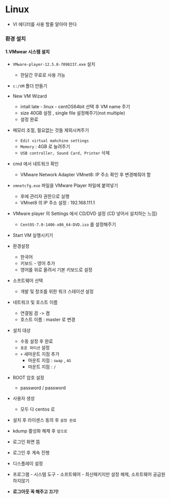 # Linux

- VI 에디터를 사용 할줄 알아야 한다



### 환경 설치

#### 1.VMwear 시스템 설치

- `VMware-player-12.5.8-7098237.exe` 설치
  -  한달간 무료로 사용 가능
- `c:/VM` 폴더 만들기
- New VM Wizard
  - intall late - linux - centOS64bit 선택 후 VM name 주기
  - size 40GB 설정 , single file 설정해주기(not multiple)
  - 설정 완료
- 메모리 조절, 필요없는 것들 제외시켜주기
  - `Edit virtual mahchine settings`
  - `Memory` : 4GB 로 늘려주기
  - `USB controller, Sound Card, Printer` 삭제
- cmd 에서 네트워크 확인
  -  VMware Network Adapter VMnet8: IP 주소 확인 후 변경해줘야 함

- `vmnetcfg.exe` 파일을 VMware Player 파일에 붙여넣기
  - 후에 관리자 권한으로 실행
  - VMnet8 의 IP 주소 설정 : 192.168.111.1 
- VMware player 의 Settings 에서 CD/DVD 설정 (CD 넣어서 설치하는 느낌)
  - `CentOS-7.0-1406-x86_64-DVD.iso` 를 설정해주기
- Start VM 실행시키기
- 환경설정 
  - 한국어
  - 키보드 - 영어 추가
  - 영어를 위로 올려서 기본 키보드로 설정
- 소프트웨어 선택
  - 개발 및 창조를 위한 워크 스테이션 설정
- 네트워크 및 호스트 이름
  - 연결됨 끔 -> 켬
  - 호스트 이름 : master 로 변경
- 설치 대상
  - 수동 설정 후 완료
  - `표준 파티션` 설정
  - `+` 새마운트 지점 추가
    - 마운트 지점 : `swap` , `4G`
    - 마운트 지점 : `/`
- ROOT 암호 설정
  - password / password
- 사용자 생성
  - 모두 다 centos 로
- 설치 후 라이센스 동의 후 `설정 완료`
- kdump 활성화 해제 후 `앞으로`
- 로그인 화면 뜸
- 로그인 후 계속 진행

- 디스플레이 설정 
- 프로그램 - 시스템 도구 - 소프트웨어 - 최신패키지만 설정 해제, 소프트웨어 공급원 하지않기
- **로그아웃 꼭 해주고 끄기!**